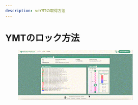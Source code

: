 ```yaml
---
description: veYMTの取得方法
---
```


# YMTのロック方法

<figure><img src="../.gitbook/assets/HitPawOnline_203420.gif" alt=""><figcaption></figcaption></figure>
